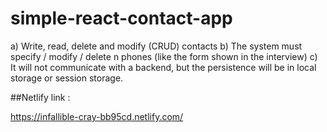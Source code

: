 # simple-react-contact-app
a) Write, read, delete and modify (CRUD) contacts  b) The system must specify / modify / delete n phones (like the form shown in the interview)  c) It will not communicate with a backend, but the persistence will be in local storage or session storage.

##Netlify link :

https://infallible-cray-bb95cd.netlify.com/
